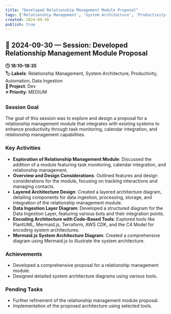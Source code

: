 ```yaml
---
title: "Developed Relationship Management Module Proposal"
tags: ['Relationship Management', 'System Architecture', 'Productivity', 'Automation', 'Data Ingestion']
created: 2024-09-30
publish: true
---
```


## 📅 2024-09-30 — Session: Developed Relationship Management Module Proposal

**🕒 18:10–18:35**  
**🏷️ Labels**: Relationship Management, System Architecture, Productivity, Automation, Data Ingestion  
**📂 Project**: Dev  
**⭐ Priority**: MEDIUM  


### Session Goal
The goal of this session was to explore and design a proposal for a relationship management module that integrates with existing systems to enhance productivity through task monitoring, calendar integration, and relationship management capabilities.

### Key Activities
- **Exploration of Relationship Management Module**: Discussed the addition of a module featuring task monitoring, calendar integration, and relationship management.
- **Overview and Design Considerations**: Outlined features and design considerations for the module, focusing on tracking interactions and managing contacts.
- **Layered Architecture Design**: Created a layered architecture diagram, detailing components for data ingestion, processing, storage, and integration of the relationship management module.
- **Data Ingestion Layer Diagram**: Developed a structured diagram for the Data Ingestion Layer, featuring various bots and their integration points.
- **Encoding Architecture with Code-Based Tools**: Explored tools like PlantUML, Mermaid.js, Terraform, AWS CDK, and the C4 Model for encoding system architectures.
- **Mermaid.js System Architecture Diagram**: Created a comprehensive diagram using Mermaid.js to illustrate the system architecture.

### Achievements
- Developed a comprehensive proposal for a relationship management module.
- Designed detailed system architecture diagrams using various tools.

### Pending Tasks
- Further refinement of the relationship management module proposal.
- Implementation of the proposed architecture using selected tools.
